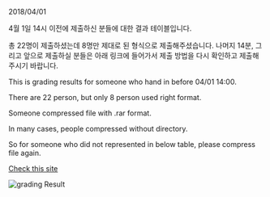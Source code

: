 2018/04/01

4월 1일 14시 이전에 제출하신 분들에 대한 결과 테이블입니다.

총 22명이 제출하셨는데 8명만 제대로 된 형식으로 제출해주셨습니다.
나머지 14분, 그리고 앞으로 제출하실 분들은 아래 링크에 들어가서 제출 방법을 다시 확인하고 제출해주시기 바랍니다.

This is grading results for someone who hand in before 04/01 14:00.

There are 22 person, but only 8 person used right format.

Someone compressed file with .rar format. 

In many cases, people compressed without directory. 

So for someone who did not represented in below table, please compress file again. 

[Check this site](https://github.com/MindSKKU/NNE/blob/master/AssignmnetHandinExamples.md)



![grading Result](https://github.com/MindSKKU/NNE/blob/master/pictures/Screen%20Shot%202018-04-01%20at%202.24.30%20PM.png)
